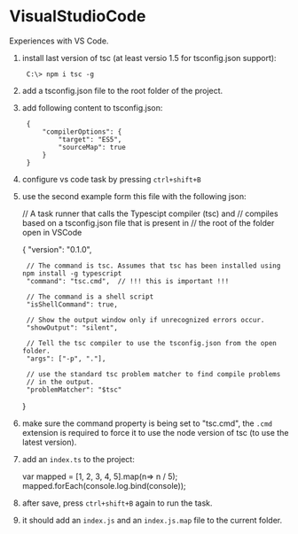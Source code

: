 # VisualStudioCode
Experiences with VS Code.


1. install last version of tsc (at least versio 1.5 for tsconfig.json support):

    	C:\> npm i tsc -g
   
2. add a tsconfig.json file to the root folder of the project.

3. add following content to tsconfig.json:

    	{
			"compilerOptions": {
				"target": "ES5",
			 	"sourceMap": true
	   		}
    	}

4. configure vs code task by pressing `ctrl+shift+B`

5. use the second example form this file with the following json:

	// A task runner that calls the Typescipt compiler (tsc) and 
	// compiles based on a tsconfig.json file that is present in
	// the root of the folder open in VSCode
    
	{
		"version": "0.1.0",
		
		// The command is tsc. Assumes that tsc has been installed using npm install -g typescript
		"command": "tsc.cmd",  // !!! this is important !!!
		
		// The command is a shell script
		"isShellCommand": true,
		
		// Show the output window only if unrecognized errors occur. 
		"showOutput": "silent",
		
		// Tell the tsc compiler to use the tsconfig.json from the open folder.
		"args": ["-p", "."],
		
		// use the standard tsc problem matcher to find compile problems
		// in the output.
		"problemMatcher": "$tsc"
	}
    
6. make sure the command property is being set to "tsc.cmd", the `.cmd` extension is required to force it to use the node version of tsc (to use the latest version).

7. add an `index.ts` to the project:

    var mapped = [1, 2, 3, 4, 5].map(n=> n / 5);
    mapped.forEach(console.log.bind(console));
    
8. after save, press `ctrl+shift+B` again to run the task.

9. it should add an `index.js` and an `index.js.map` file to the current folder.
